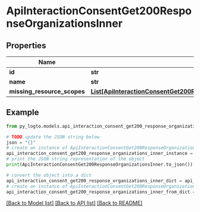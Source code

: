 # ApiInteractionConsentGet200ResponseOrganizationsInner


## Properties

Name | Type | Description | Notes
------------ | ------------- | ------------- | -------------
**id** | **str** |  | 
**name** | **str** |  | 
**missing_resource_scopes** | [**List[ApiInteractionConsentGet200ResponseOrganizationsInnerMissingResourceScopesInner]**](ApiInteractionConsentGet200ResponseOrganizationsInnerMissingResourceScopesInner.md) |  | [optional] 

## Example

```python
from py_logto.models.api_interaction_consent_get200_response_organizations_inner import ApiInteractionConsentGet200ResponseOrganizationsInner

# TODO update the JSON string below
json = "{}"
# create an instance of ApiInteractionConsentGet200ResponseOrganizationsInner from a JSON string
api_interaction_consent_get200_response_organizations_inner_instance = ApiInteractionConsentGet200ResponseOrganizationsInner.from_json(json)
# print the JSON string representation of the object
print(ApiInteractionConsentGet200ResponseOrganizationsInner.to_json())

# convert the object into a dict
api_interaction_consent_get200_response_organizations_inner_dict = api_interaction_consent_get200_response_organizations_inner_instance.to_dict()
# create an instance of ApiInteractionConsentGet200ResponseOrganizationsInner from a dict
api_interaction_consent_get200_response_organizations_inner_from_dict = ApiInteractionConsentGet200ResponseOrganizationsInner.from_dict(api_interaction_consent_get200_response_organizations_inner_dict)
```
[[Back to Model list]](../README.md#documentation-for-models) [[Back to API list]](../README.md#documentation-for-api-endpoints) [[Back to README]](../README.md)


